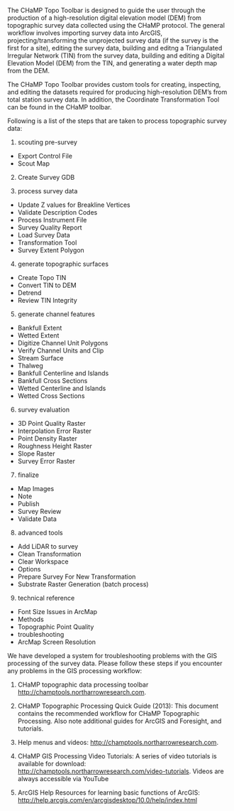 The CHaMP Topo Toolbar is designed to guide the user through the production of a high-resolution digital elevation model (DEM) from topographic survey data collected using the CHaMP protocol. The general workflow involves importing survey data into ArcGIS, projecting/transforming the unprojected survey data (if the survey is the first for a site), editing the survey data, building and editng a Triangulated Irregular Network (TIN) from the survey data, building and editing a Digital Elevation Model (DEM) from the TIN, and generating a water depth map from the DEM.

The CHaMP Topo Toolbar provides custom tools for creating, inspecting, and editing the datasets required for producing high-resolution DEM’s from total station survey data. In addition, the Coordinate Transformation Tool can be found in the CHaMP toolbar. 

Following is a list of the steps that are taken to process topographic survey data:

1. scouting pre-survey

 - Export Control File
 - Scout Map

2. Create Survey GDB

3. process survey data

 - Update Z values for Breakline Vertices
 - Validate Description Codes
 - Process Instrument File
 - Survey Quality Report
 - Load Survey Data
 - Transformation Tool
 - Survey Extent Polygon

4. generate topographic surfaces

 - Create Topo TIN
 - Convert TIN to DEM
 - Detrend
 - Review TIN Integrity

5. generate channel features

 - Bankfull Extent
 - Wetted Extent
 - Digitize Channel Unit Polygons
 - Verify Channel Units and Clip
 - Stream Surface
 - Thalweg
 - Bankfull Centerline and Islands
 - Bankfull Cross Sections
 - Wetted Centerline and Islands
 - Wetted Cross Sections

6. survey evaluation

 - 3D Point Quality Raster
 - Interpolation Error Raster
 - Point Density Raster
 - Roughness Height Raster
 - Slope Raster
 - Survey Error Raster

7. finalize

 - Map Images
 - Note
 - Publish
 - Survey Review
 - Validate Data

8. advanced tools

 - Add LiDAR to survey
 - Clean Transformation
 - Clear Workspace
 - Options
 - Prepare Survey For New Transformation
 - Substrate Raster Generation (batch process)

9. technical reference

 - Font Size Issues in ArcMap
 - Methods
 - Topographic Point Quality
 - troubleshooting
 - ArcMap Screen Resolution


We have developed a system for troubleshooting problems with the GIS processing of the survey data. Please follow these steps if you encounter any problems in the GIS processing workflow:

1. CHaMP topographic data processing toolbar http://champtools.northarrowresearch.com. 

2. CHaMP Topographic Processing Quick Guide (2013): This document contains the recommended workflow for CHaMP Topographic Processing. Also note additional guides for ArcGIS and Foresight, and tutorials.

3. Help menus and videos: http://champtools.northarrowresearch.com. 

4. CHaMP GIS Processing Video Tutorials: A series of video tutorials is available for download: http://champtools.northarrowresearch.com/video-tutorials. Videos are always accessible via YouTube

5. ArcGIS Help Resources for learning basic functions of ArcGIS:
  http://help.arcgis.com/en/arcgisdesktop/10.0/help/index.html
